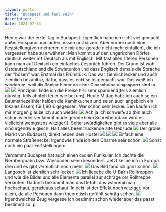 ```yaml
---
layout: posts
title: "Budapest und faul sein"
description: ""
date: 2024-07-23
---
```

Heute war der erste Tag in Budapest. Eigentlich habe ich nicht viel gemacht außer entspannt rumlaufen, essen und sitzen.
Aber vorher noch eine Feststellung(von mehreren die mir aber gerade nicht mehr einfallen), die ich vergessen habe zu erwähnen: Man kommt auf den ungarischen Dörfer deutlich weiter mit Deutsch als mit Englisch. Mit fast allen älteren Personen kann man auf Deutsch ein einfaches Gespräch führen. Der Grund ist wohl Ostdeutschland und die Sowjetunion und dass Englisch damals die Sprache der "bösen" war.
Erstmal das Frühstück: Das war ziemlich lecker und auch ziemlich bezahlbar, dafür, dass es echt selbstgemacht war. Das weiß ich wiederum, weil die Bäcker hinter so einer Glasscheibe eingesperrt sind :p
![](/assets/images/PXL_20240723_075815804.jpg)
![](/assets/images/PXL_20240723_075955040.jpg)
Prinzipiell finde ich die Preise hier sehr spannend(teils ziemlich günstig, teils ähnlich teuer wie bei uns). Heute Mittag habe ich auch so ein Baumstriezel(hier heißen die Kaminkuchen und seien auch angeblich ein lokales Essen) für 1,90 € gegessen. War schon sehr lecker. Den kaufen ich mir morgen glaube ich auch wieder.
![](/assets/images/PXL_20240723_142053355.jpg)
Ach ja ich schweife ab (bin auch schon wieder verdammt müde gerade beim Schreiben(dann wird es vielleicht wenigstens witziger)). Sehenswürdigkeiten gibt es viele aber alle sind irgendwie gleich. Halt alles beeindruckende alte Gebäude
![](/assets/images/PXL_20240723_083853808.MP.jpg)
Der große Markt von Budapest, direkt neben dem Hostel
![](/assets/images/PXL_20240723_075118125.MP.jpg)
![](/assets/images/PXL_20240723_084029375.jpg)
![](/assets/images/PXL_20240723_114429465.jpg)
Einfach eine normale Straßenecke. Irgendwie finde ich den Charme sehr schön.
![](/assets/images/PXL_20240723_104621427.jpg)
Sonst noch ein paar Feststellungen:

Verdammt Budapest hat auch einen coolen Funikular. Ich dachte die Nerobergbahn bzw. Wiesbaden seien besonders. Jetzt kenne ich in Europa drei und es gibt vermutlich noch mehr:
![](/assets/images/PXL_20240723_120418017.jpg)
Das Bild fand ich ganz schön:
![](/assets/images/PXL_20240723_123338584.MP.jpg)
Langosch ist ziemlich sehr lecker:
![](/assets/images/PXL_20240723_103416658.jpg)
Ich lieeebe die U-Bahn Rolltreppen und wie die Bilder und alle Elemente parallel zur schräge der Rolltreppe verlaufen. Dadurch bekommt man das Gefühl das während man hochschaut, geradeaus schaut. In echt ist der Effekt noch witziger. Vor allem, da alle Personen dann theoretisch gefühlt schräg stehen.
![](/assets/images/PXL_20240723_091349675.jpg)
Irgendwelches Zeug vergesse ich bestimmt schon wieder aber das passt bestimmt so :p